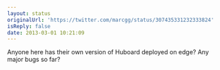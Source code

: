```yaml
---
layout: status
originalUrl: 'https://twitter.com/marcgg/status/307435331232333824'
isReply: false
date: 2013-03-01 10:21:09
---
```


Anyone here has their own version of Huboard deployed on edge? Any major bugs so far?
